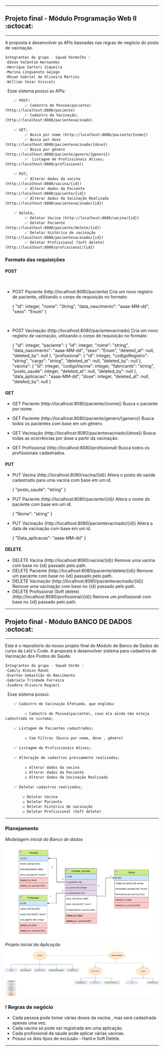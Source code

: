 -----------
## Projeto final - Módulo Programação Web II :octocat:
-----------
A proposta é desenvolver as APIs baseadas nas regras de negócio do posto de vacinação.

```
Integrantes do grupo - Squad Vermelho :
-Edson Valentim Hernandes
-Henrique Sartori Siqueira
-Marina Linguanoto Gajego
-Rhuan Gabriel de Oliveira Martins
-Willian Cesar Visicati
```

&nbsp;
Esse sistema possui as APIs:

        ✅ POST:
             ✅️ Cadastro de Pessoa(paciente) (http://localhost:8080/paciente)
             ✅️ Cadastro de Vacinação; (http://localhost:8080/pacientevacinado)
 
        ✅ GET;
             ✅️ Busca por nome (http://localhost:8080/paciente/{nome})
             ✅️ Busca por dose (http://localhost:8080/pacientevacinado/{dose})
             ✅️ Busca por gênero (http://localhost:8080/paciente/genero/{genero})
             ✅  Listagem de Profissionais Ativos; (http://localhost:8080/profissional)

        ✅ PUT;
             ✅️ Alterar dados da vacina (http://localhost:8080/vacina/{id})
             ✅️ Alterar dados da Paciente (http://localhost:8080/paciente/{id})
             ✅️ Alterar dados da Vacinação Realizada (http://localhost:8080/pacientevacinado/{id})

        ✅ Delete;
             ✅️ Deletar Vacina (http://localhost:8080/vacina/{id})
             ✅️ Deletar Paciente (http://localhost:8080/paciente/delete/{id})
             ✅️ Deletar histórico de vacinação (http://localhost:8080/pacientevacinado/{id})
             ✅️ Deletar Profissional (Soft delete) (http://localhost:8080/profissional/{id})

### Formato das requisições
#### POST
&nbsp;
* POST Paciente (http://localhost:8080/paciente)
Cria um novo registro de paciente, utilizando o corpo de requisição no formato:

    {
        "id": integer,
        "nome": "String",
        "data_nascimento": "aaaa-MM-dd",
        "sexo": "Enum"
    }

&nbsp;
* POST Vacinação (http://localhost:8080/pacientevacinado)
Cria um novo registro de vacinação, utilizando o corpo de requisição no formato:

    {
        "id": integer,
        "paciente": {
            "id": integer,
            "nome": "string",
            "data_nascimento": "aaaa-MM-dd",
            "sexo": "Enum",
            "deleted_at": null,
            "deleted_by": null
        },
        "profissional": {
            "id": integer,
            "codigoRegistro": "string",
            "cargo": "string",
            "deleted_at": null,
            "deleted_by": null
        },
        "vacina": {
            "id": integer,
            "codigoVacina": integer,
            "fabricante": "string",
            "posto_saude": integer,
            "deleted_at": null,
            "deleted_by": null
        },
        "data_aplicacao": "aaaa-MM-dd",
        "dose": integer,
        "deleted_at": null,
        "deleted_by": null
    }

#### GET
* GET Paciente (http://localhost:8080/paciente/{nome})
Busca o paciente por nome.

* GET Paciente (http://localhost:8080/paciente/genero/{genero})
Busca todos os pacientes com base em um gênero.

* GET Vacinação (http://localhost:8080/pacientevacinado/{dose})
Busca todas as ocorrências por dose a partir da vacinação.

* GET Profissional (http://localhost:8080/profissional)
Busca todos os profissionais cadastrados.
#### PUT
* PUT Vacina (http://localhost:8080/vacina/{id})
Altera o posto de saúde cadastrado para uma vacina com base em um id.

    {
        "posto_saude": "string"
    }
&nbsp;
* PUT Paciente (http://localhost:8080/paciente/{id})
Altera o nome do paciente com base em um id.

    {
        "Nome": "string"
    }

* PUT Vacinação (http://localhost:8080/pacientevacinado/{id})
Altera a data de vacinação com base em um id.

    {
        "Data_aplicacao": "aaaa-MM-dd"
    }

#### DELETE
* DELETE Vacina (http://localhost:8080/vacina/{id})
Remove uma vacina com base no {id} passado pelo path.
* DELETE Paciente (http://localhost:8080/paciente/delete/{id})
Remove um paciente com base no {id} passado pelo path.
* DELETE Vacinação (http://localhost:8080/pacientevacinado/{id})
Remove uma vacinação com base no {id} passado pelo path.
* DELETE Profissional (Soft delete) (http://localhost:8080/profissional/{id})
Remove um profissional com base no {id} passado pelo path.


-----------
## Projeto final - Módulo BANCO DE DADOS  :octocat:
-----------

Este é o repositório do nosso projeto final do Módulo de Banco de Dados do curso da Lets's Code.
A proposta é desenvolver sistema para cadastros de Vacinação dos Postos de Saúde.

```
Integrantes do grupo - Squad Verde :
-Camily Aleixo Randi 
-Everton Sebastião do Nascimento 
-Gabriela Trindade Ferreira 
-Isadora Oliveira Rogieri 
```

&nbsp;
Esse sistema possui:

        ✅ Cadastro de Vacinação Efetuada, que engloba:
 
             ☑️ Cadastro de Pessoa(paciente), caso ela ainda não esteja cadastrada no sistema;
 
        ✅ Listagem de Pacientes cadastrados;

             ☑️ Com Filtros (busca por nome, dose , gênero)
             
        ✅ Listagem de Profissionais Ativos;

        ✅ Alteração de cadastros previamente realizados;

             ☑️ Alterar dados da vacina
             ☑️ Alterar dados da Paciente
             ☑️ Alterar dados da Vacinação Realizada

        ✅ Deletar cadastros realizados;
        
            ☑️ Deletar Vacina
            ☑️ Deletar Paciente
            ☑️ Deletar histórico de vacinação
            ☑️ Deletar Profissional (Soft delete)


  _____________________________________________________________________________________________________________________________________

### Planejamento


*Modelagem inicial do Banco de dados*

![diagrama1](images_README/dbDiagrama.png)

*Projeto inicial da Aplicação*

![diagrama2](images_README/aplicacaoDiagrama.png)


### ! Regras de negócio
* Cada pessoa pode tomar várias doses da vacina , mas será cadastrada apenas uma vez.
* Cada vacina só pode ser registrada em uma aplicação.
* Cada profissional da sáude pode aplicar várias vacinas.
* Possui os dois tipos de exclusão - Hard e Soft Delete.
_______________________________________________________________________________________________________________________________________


